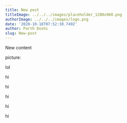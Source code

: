 ```yaml
---
title: New post
titleImage: ../../../images/placeholder_1280x960.png
authorImage: ../../../images/logo.png
date: '2020-10-18T07:52:30.749Z'
author: Parth Doshi
slug: New-post
---
```

New content

picture:

lol

hi

hi

hi

hi

hi